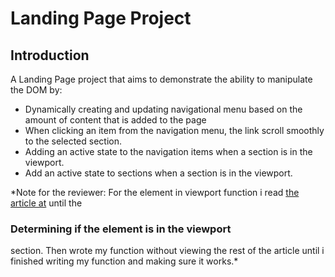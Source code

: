 # Landing Page Project

## Introduction

A Landing Page project that aims to demonstrate the ability to  manipulate the DOM by:

* Dynamically creating and updating navigational menu based on the amount of content that is added to the page
* When clicking an item from the navigation menu, the link scroll smoothly to the selected section.
* Adding an active state to the navigation items when a section is in the viewport.
* Add an active state to sections when a section is in the viewport.

*Note for the reviewer: For the element in viewport function i read [the article at](https://gomakethings.com/how-to-test-if-an-element-is-in-the-viewport-with-vanilla-javascript/)
until the
 ### Determining if the element is in the viewport ### 
 section. Then wrote my function without
viewing the rest of the article until i finished writing my function and making sure it works.*
